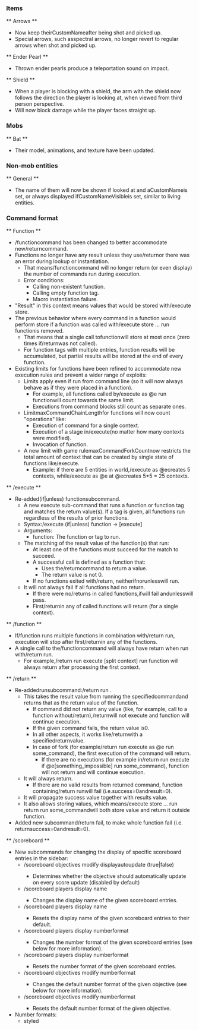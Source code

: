 ### Items
** Arrows **
- Now keep theirCustomNameafter being shot and picked up.
- Special arrows, such asspectral arrows, no longer revert to regular arrows when shot and picked up.

** Ender Pearl **
- Thrown ender pearls produce a teleportation sound on impact.

** Shield **
- When a player is blocking with a shield, the arm with the shield now follows the direction the player is looking at, when viewed from third person perspective.
- Will now block damage while the player faces straight up.

### Mobs
** Bat **
- Their model, animations, and texture have been updated.

### Non-mob entities
** General **
- The name of them will now be shown if looked at and aCustomNameis set, or always displayed ifCustomNameVisibleis set, similar to living entities.

### Command format
** Function **
- /functioncommand has been changed to better accommodate new/returncommand.
- Functions no longer have any result unless they use/returnor there was an error during lookup or instantiation.
	- That means/functioncommand will no longer return (or even display) the number of commands run during execution.
	- Error conditions:
		- Calling non-existent function.
		- Calling empty function tag.
		- Macro instantiation failure.
- "Result" in this context means values that would be stored with/execute store.
- The previous behavior where every command in a function would perform store if a function was called with/execute store ... run functionis removed.
	- That means that a single call tofunctionwill store at most once (zero times if/returnwas not called).
	- For function tags with multiple entries, function results will be accumulated, but partial results will be stored at the end of every function.
- Existing limits for functions have been refined to accommodate new execution rules and prevent a wider range of exploits:
	- Limits apply even if run from command line (so it will now always behave as if they were placed in a function).
		- For example, all functions called by/execute as @e run functionwill count towards the same limit.
		- Executions from command blocks still count as separate ones.
	- LimitmaxCommandChainLengthfor functions will now count "operations" like:
		- Execution of command for a single context.
		- Execution of a stage in/execute(no matter how many contexts were modified).
		- Invocation of function.
	- A new limit with game rulemaxCommandForkCountnow restricts the total amount of context that can be created by single state of functions like/execute.
		- Example: if there are 5 entities in world,/execute as @ecreates 5 contexts, while/execute as @e at @ecreates 5*5 = 25 contexts.

** /execute **
- Re-added(if|unless) functionsubcommand.
	- A new execute sub-command that runs a function or function tag and matches the return value(s). If a tag is given, all functions run regardless of the results of prior functions.
	- Syntax:/execute (if|unless) function <function> -> [execute]
	- Arguments:
		- function: The function or tag to run.
	- The matching of the result value of the function(s) that run:
		- At least one of the functions must succeed for the match to succeed.
		- A successful call is defined as a function that:
			- Uses the/returncommand to return a value.
			- The return value is not 0.
		- If no functions exited with/return, neitherifnorunlesswill run.
	- It will not always fail if all functions had no return.
		- If there were no/returns in called functions,ifwill fail andunlesswill pass.
		- First/returnin any of called functions will return (for a single context).

** /function **
- If/function <function tag>runs multiple functions in combination with/return run, execution will stop after first/returnin any of the functions.
- A single call to the/functioncommand will always have return when run with/return run.
	- For example,/return run execute [split context] run function <some function with conditional return>will always return after processing the first context.

** /return **
- Re-addedrunsubcommand:/return run <command>.
	- This takes the result value from running the specifiedcommandand returns that as the return value of the function.
		- If command did not return any value (like, for example, call to a function without/return),/returnwill not execute and function will continue execution.
		- If the given command fails, the return value is0.
		- In all other aspects, it works like/returnwith a specifiedreturnvalue.
		- In case of fork (for example/return run execute as @e run some_command), the first execution of the command will return.
			- If there are no executions (for example in/return run execute if @e[something_impossible] run some_command), function will not return and will continue execution.
	- It will always return.
		- If there are no valid results from returned command, function containing/return runwill fail (i.e.success=0andresult=0).
	- It will propagate success value together with results value.
	- It also allows storing values, which means/execute store ... run return run some_commandwill both store value and return it outside function.
- Added new subcommand/return fail, to make whole function fail (i.e. returnsuccess=0andresult=0).

** /scoreboard **
- New subcommands for changing the display of specific scoreboard entries in the sidebar:
	- /scoreboard objectives modify <objective> displayautoupdate (true|false)
		- Determines whether the objective should automatically update on every score update (disabled by default)
	- /scoreboard players display name <targets> <objective> <text component>
		- Changes the display name of the given scoreboard entries.
	- /scoreboard players display name <targets> <objective>
		- Resets the display name of the given scoreboard entries to their default.
	- /scoreboard players display numberformat <targets> <objective> <format>
		- Changes the number format of the given scoreboard entries (see below for more information).
	- /scoreboard players display numberformat <targets> <objective>
		- Resets the number format of the given scoreboard entries.
	- /scoreboard objectives modify <objective> numberformat <format>
		- Changes the default number format of the given objective (see below for more information).
	- /scoreboard objectives modify <objective> numberformat
		- Resets the default number format of the given objective.
- Number formats:
	- styled <style>
		- The score will be displayed with the selected style (e.g.{"bold":true}.
	- fixed <text component>
		- The score is replaced by the given text component.
	- blank
		- The score is not shown.

